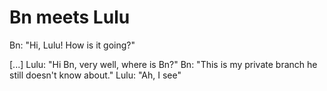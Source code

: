 # Bn meets Lulu

Bn: "Hi, Lulu! How is it going?"

[...]
Lulu: "Hi Bn, very well, where is Bn?"
Bn: "This is my private branch he still doesn't know about."
Lulu: "Ah, I see"